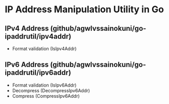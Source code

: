IP Address Manipulation Utility in Go
========================================

## IPv4 Address (github/agwlvssainokuni/go-ipaddrutil/ipv4addr)
* Format validation (IsIpv4Addr)

## IPv6 Address (github/agwlvssainokuni/go-ipaddrutil/ipv6addr)
* Format validation (IsIpv6Addr)
* Decompress (DecompressIpv6Addr)
* Compress (CompressIpv6Addr)
